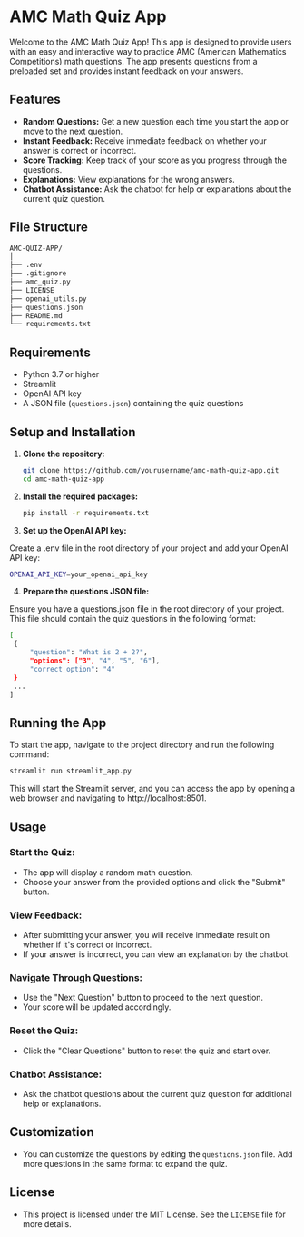 # AMC Math Quiz App

Welcome to the AMC Math Quiz App! This app is designed to provide users with an easy and interactive way to practice AMC (American Mathematics Competitions) math questions. The app presents questions from a preloaded set and provides instant feedback on your answers.

## Features

- **Random Questions:** Get a new question each time you start the app or move to the next question.
- **Instant Feedback:** Receive immediate feedback on whether your answer is correct or incorrect.
- **Score Tracking:** Keep track of your score as you progress through the questions.
- **Explanations:** View explanations for the wrong answers.
- **Chatbot Assistance:** Ask the chatbot for help or explanations about the current quiz question.

## File Structure

   ```bash
AMC-QUIZ-APP/
│
├── .env
├── .gitignore
├── amc_quiz.py
├── LICENSE
├── openai_utils.py
├── questions.json
├── README.md
└── requirements.txt
```

## Requirements

- Python 3.7 or higher
- Streamlit
- OpenAI API key
- A JSON file (`questions.json`) containing the quiz questions

## Setup and Installation

1. **Clone the repository:**

   ```bash
   git clone https://github.com/yourusername/amc-math-quiz-app.git
   cd amc-math-quiz-app
   ```

2. **Install the required packages:**

   ```bash
   pip install -r requirements.txt
   ```

3. **Set up the OpenAI API key:**

Create a .env file in the root directory of your project and add your OpenAI API key:

   ```bash
   OPENAI_API_KEY=your_openai_api_key
   ```

4. **Prepare the questions JSON file:**

Ensure you have a questions.json file in the root directory of your project. This file should contain the quiz questions in the following format:

   ```bash
   [
    {
        "question": "What is 2 + 2?",
        "options": ["3", "4", "5", "6"],
        "correct_option": "4"
    }
    ...
   ]
   ```

## Running the App

To start the app, navigate to the project directory and run the following command:

   ```bash
   streamlit run streamlit_app.py
   ```

This will start the Streamlit server, and you can access the app by opening a web browser and navigating to http://localhost:8501.

## Usage

### Start the Quiz:
- The app will display a random math question.
- Choose your answer from the provided options and click the "Submit" button.

### View Feedback:
- After submitting your answer, you will receive immediate result on whether if it's correct or incorrect.
- If your answer is incorrect, you can view an explanation by the chatbot.

### Navigate Through Questions:
- Use the "Next Question" button to proceed to the next question.
- Your score will be updated accordingly.

### Reset the Quiz:
- Click the "Clear Questions" button to reset the quiz and start over.

### Chatbot Assistance:
- Ask the chatbot questions about the current quiz question for additional help or explanations.

## Customization
- You can customize the questions by editing the `questions.json` file. Add more questions in the same format to expand the quiz.

## License
- This project is licensed under the MIT License. See the `LICENSE` file for more details.
